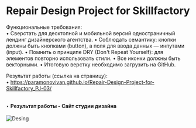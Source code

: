 # Repair Design Project for Skillfactory

Функциональные требования:</br>
• Сверстать для десктопной и мобильной версий одностраничный лендинг дизайнерского агентства. 
• Соблюдать семантику: кнопки должны быть кнопками (button), а поля для ввода данных — инпутами (input).
• Помнить о принципе DRY (Don't Repeat Yourself): для элементов повторно использовать стили.
• Все иконки должны быть векторными.
• Итоговую верстку необходимо загрузить на GitHub.

Результат работы (ссылка на страницу):<br>
• https://paramonovivan.github.io/Repair-Design-Project-for-Skillfactory_PJ-03/<br><br>

‣ <b>Результат работы -  Сайт студии дизайна</b><br><br>
![Desing](https://github.com/ParamonovIvan/Repair-Design-Project-for-Skillfactory_PJ-03/assets/131868856/03473675-046f-4817-b3c6-9493cec10e48)
